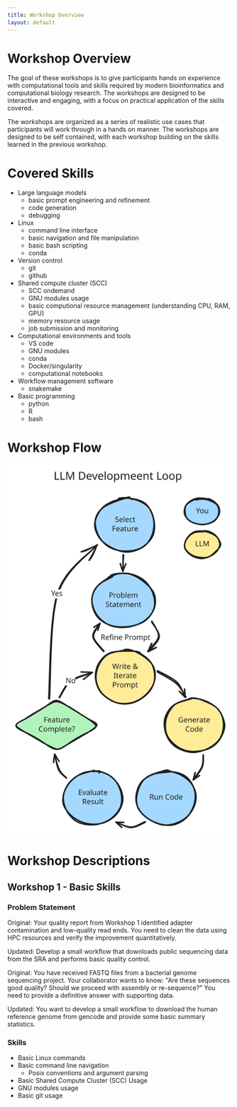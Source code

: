 ```yaml
---
title: Workshop Overview
layout: default
---
```


# Workshop Overview

The goal of these workshops is to give participants hands on experience with computational tools and skills required by modern bioinformatics and computational biology research. The workshops are designed to be interactive and engaging, with a focus on practical application of the skills covered.

The workshops are organized as a series of realistic use cases that participants will work through in a hands on manner. The workshops are designed to be self contained, with each workshop building on the skills learned in the previous workshop.


# Covered Skills

- Large language models
    - basic prompt engineering and refinement
    - code generation
    - debugging
- Linux
    - command line interface
    - basic navigation and file manipulation
    - basic bash scripting
    - conda 
- Version control
    - git
    - github
- Shared compute cluster (SCC)
    - SCC ondemand
    - GNU modules usage
    - basic computional resource management (understanding CPU, RAM, GPU)
    - memory resource usage
    - job submission and monitoring
- Computational environments and tools
    - VS code
    - GNU modules
    - conda
    - Docker/singularity
    - computational notebooks
- Workflow management software
    - snakemake
- Basic programming
    - python
    - R
    - bash

# Workshop Flow

![Workshop Flow](assets/images/workshop_flow.excalidraw.svg)

# Workshop Descriptions

## Workshop 1 - Basic Skills

### Problem Statement

Original: Your quality report from Workshop 1 identified adapter contamination and low-quality read ends. You need to clean the data using HPC resources and verify the improvement quantitatively.

Updated: Develop a small workflow that downloads public sequencing data from the SRA and performs basic quality control. 

Original: You have received FASTQ files from a bacterial genome sequencing project. Your collaborator wants to know: "Are these sequences good quality? Should we proceed with assembly or re-sequence?" You need to provide a definitive answer with supporting data.

Updated: You want to develop a small workflow to download the human reference genome from gencode and provide some basic summary statistics. 

### Skills

- Basic Linux commands
- Basic command line navigation
    - Posix conventions and argument parsing
- Basic Shared Compute Cluster (SCC) Usage
- GNU modules usage
- Basic git usage